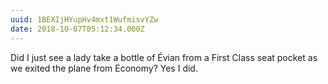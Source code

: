 ```yaml
---
uuid: 1BEXIjHYupHv4mxt1WufmisvYZw
date: 2018-10-07T05:12:34.000Z
---
```


Did I just see a lady take a bottle of Évian from a First Class seat pocket as we exited the plane from Economy? Yes I did.
